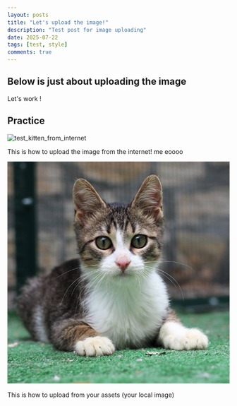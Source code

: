 ```yaml
---
layout: posts
title: "Let's upload the image!"
description: "Test post for image uploading"
date: 2025-07-22
tags: [test, style]
comments: true
---
```


Below is just about uploading the image
---
Let's work !


## Practice

![test_kitten_from_internet](https://media.4-paws.org/d/2/5/f/d25ff020556e4b5eae747c55576f3b50886c0b90/cut%20cat%20serhio%2002-1813x1811-720x719.jpg)

This is how to upload the image from the internet!
me eoooo

![test_kitten](https://github.com/trantandat06/paper-jekyll-theme/blob/master/assets/images/cut-cat-serhio-02-1813x1811-720x719.jpg)

This is how to upload from your assets (your local image)

